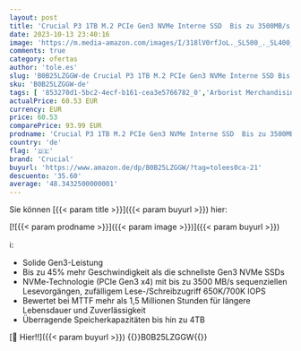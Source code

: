 ```yaml
---
layout: post
title: 'Crucial P3 1TB M.2 PCIe Gen3 NVMe Interne SSD  Bis zu 3500MB/s - CT1000P3SSD8'
date: 2023-10-13 23:40:16
image: 'https://m.media-amazon.com/images/I/318lV0rfJoL._SL500_._SL400_.jpg'
comments: true
category: ofertas
author: 'tole.es'
slug: 'B0B25LZGGW-de Crucial P3 1TB M.2 PCIe Gen3 NVMe Interne SSD Bis zu...'
sku: 'B0B25LZGGW-de'
tags: [ '853270d1-5bc2-4ecf-b161-cea3e5766782_0','Arborist Merchandising Root','Computer & Zubehör','Computer & Zubehör: Produkte mit Umwelt-Label','Custom Stores','Datenspeicher','Interne SSD','Interne Solid State Drives','Interner Speicher','Komponenten','PC gaming components','PC-Gaming','SSD gaming','Self Service','Special Features Stores','a4cbee59-f823-40fe-831a-7de64f655f6f_0','a4cbee59-f823-40fe-831a-7de64f655f6f_1301','a4cbee59-f823-40fe-831a-7de64f655f6f_9701','crucial','🇩🇪', ]
actualPrice: 60.53 EUR
currency: EUR
price: 60.53
comparePrice: 93.99 EUR
prodname: 'Crucial P3 1TB M.2 PCIe Gen3 NVMe Interne SSD  Bis zu 3500MB/s - CT1000P3SSD8'
country: 'de'
flag: '🇩🇪'
brand: 'Crucial'
buyurl: 'https://www.amazon.de/dp/B0B25LZGGW/?tag=tolees0ca-21'
descuento: '35.60'
average: '48.3432500000001'
---
```


Sie können [{{< param title >}}]({{< param buyurl >}}) hier:

[![{{< param prodname >}}]({{< param image >}})]({{< param buyurl >}})

ℹ️:

- Solide Gen3-Leistung
- Bis zu 45% mehr Geschwindigkeit als die schnellste Gen3 NVMe SSDs
- NVMe-Technologie (PCIe Gen3 x4) mit bis zu 3500 MB/s sequenziellen Lesevorgängen, zufälligem Lese-/Schreibzugriff 650K/700K IOPS
- Bewertet bei MTTF mehr als 1,5 Millionen Stunden für längere Lebensdauer und Zuverlässigkeit
- Überragende Speicherkapazitäten bis hin zu 4TB

[🛒 Hier!!]({{< param buyurl >}})
{{<world>}}B0B25LZGGW{{</world>}}
